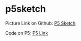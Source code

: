 # p5sketch

Picture Link on Github: [P5 Sketch](https://matthewl1515.github.io/p5sketch/)

Code on P5: [P5 Link](https://editor.p5js.org/MatthewL1515/sketches/8u5zJW2CV)
